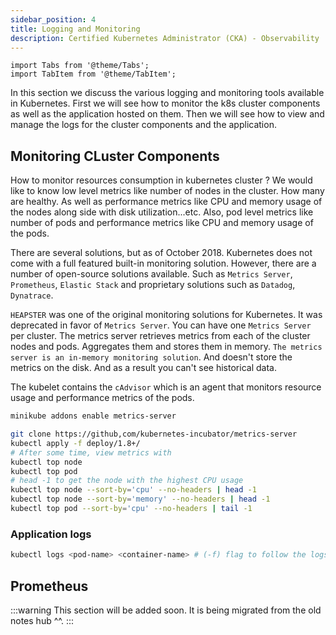 ```yaml
---
sidebar_position: 4
title: Logging and Monitoring
description: Certified Kubernetes Administrator (CKA) - Observability
---
```


```mdx-code-block
import Tabs from '@theme/Tabs';
import TabItem from '@theme/TabItem';
```

In this section we discuss the various logging and monitoring tools available in Kubernetes. First we will see how to monitor the k8s cluster components as well as the application hosted on them. Then we will see how to view and manage the logs for the cluster components and the application.

## Monitoring CLuster Components
How to monitor resources consumption in kubernetes cluster ? We would like to know low level metrics like number of nodes in the cluster. How many are healthy. As well as performance metrics like CPU and memory usage of the nodes along side with disk utilization...etc. Also, pod level metrics like number of pods and performance metrics like CPU and memory usage of the pods.

There are several solutions, but as of October 2018. Kubernetes does not come with a full featured built-in monitoring solution. However, there are a number of open-source solutions available. Such as `Metrics Server`, `Prometheus`, `Elastic Stack` and proprietary solutions such as  `Datadog`, `Dynatrace`.

`HEAPSTER` was one of the original monitoring solutions for Kubernetes. It was deprecated in favor of `Metrics Server`. You can have one `Metrics Server` per cluster. The metrics server retrieves metrics from each of the cluster nodes and pods. Aggregates them and stores them in memory. `The metrics server is an in-memory monitoring solution`. And doesn't store the metrics on the disk. And as a result you can't see historical data.

The kubelet contains the `cAdvisor` which is an agent that monitors resource usage and performance metrics of the pods.

```bash title="Minikube"
minikube addons enable metrics-server
```

```bash title="Metrics Server"
git clone https://github,com/kubernetes-incubator/metrics-server
kubectl apply -f deploy/1.8+/
# After some time, view metrics with
kubectl top node
kubectl top pod
# head -1 to get the node with the highest CPU usage
kubectl top node --sort-by='cpu' --no-headers | head -1
kubectl top node --sort-by='memory' --no-headers | head -1 
kubectl top pod --sort-by='cpu' --no-headers | tail -1 
```

### Application logs
```bash title="Application logs"
kubectl logs <pod-name> <container-name> # (-f) flag to follow the logs
```


## Prometheus

:::warning
This section will be added soon. It is being migrated from the old notes hub ^^.
:::














